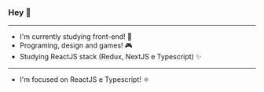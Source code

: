 
### Hey 👋
---
- I'm currently studying front-end!  📂 
- Programing, design and games! 🎮 
- Studying ReactJS stack (Redux, NextJS e Typescript) ✨
---

- I'm focused on ReactJS e Typescript! ⚛


